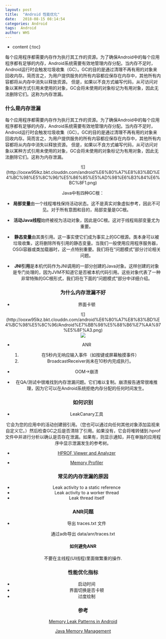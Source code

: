 ```yaml
---
layout: post
title:  "Android 性能优化"
date:   2018-08-15 08:14:54
categories: Android
tags:  Android
author: WHS
---
```


* content
{:toc}

每个应用程序都需要内存作为执行其工作的资源。为了确保Android中的每个应用程序都有足够的内存，Android系统需要有效地管理内存分配。当内存不足时，Android运行时会触发垃圾收集（GC）。GC的目的是通过清理不再有用的对象来回收内存。简而言之，为用户提供服务的所有内容都应保存在内存中，其他所有内容都将从内存中消失以释放资源。
但是，如果以不良方式编写代码，从可访问对象以某种方式引用未使用的对象，GC会将未使用的对象标记为有用对象，因此无法删除它们。这称为内存泄漏。
  






### 什么是内存泄漏  

每个应用程序都需要内存作为执行其工作的资源。为了确保Android中的每个应用程序都有足够的内存，Android系统需要有效地管理内存分配。当内存不足时，Android运行时会触发垃圾收集（GC）。GC的目的是通过清理不再有用的对象来回收内存。简而言之，为用户提供服务的所有内容都应保存在内存中，其他所有内容都将从内存中消失以释放资源。
但是，如果以不良方式编写代码，从可访问对象以某种方式引用未使用的对象，GC会将未使用的对象标记为有用对象，因此无法删除它们。这称为内存泄漏。


<div align=center>![](http://ooxw95lkz.bkt.clouddn.com/android%E6%80%A7%E8%83%BD%E4%BC%98%E5%8C%96/%E5%86%85%E5%AD%98%E6%B3%84%E6%BC%8F1.png)


Java中有四种GC根：
* **局部变量**由一个线程堆栈保持活动状态。这不是真实对象虚拟参考，因此不可见。对于所有意图和目的，局部变量是GC根。

* **活动Java线程**始终被视为活动对象，因此是GC根。这对于线程局部变量尤为重要。

* **静态变量**由其类引用。这一事实使它们成为事实上的GC根源。类本身可以被垃圾收集，这将删除所有引用的静态变量。当我们一般使用应用程序服务器，OSGi容器或类加载器时，这一点特别重要。我们将在“问题模式”部分讨论相关问题。

* **JNI引用**是本机代码作为JNI调用的一部分创建的Java对象。这样创建的对象是专门处理的，因为JVM不知道它是否被本机代码引用。这些对象代表了一种非常特殊的GC根形式，我们将在下面的“问题模式”部分中详细介绍。

### 为什么内存泄漏不好

* 界面卡顿

<div align=center>![](http://ooxw95lkz.bkt.clouddn.com/android%E6%80%A7%E8%83%BD%E4%BC%98%E5%8C%96/Android%E7%BB%98%E5%88%B6%E7%AA%97%E5%8F%A3.png)


<div style="align: center">
<img src="http://ooxw95lkz.bkt.clouddn.com/android%E6%80%A7%E8%83%BD%E4%BC%98%E5%8C%96/%E7%94%B1%E4%BA%8E%E9%A2%91%E7%B9%81GC%E5%AF%BC%E8%87%B4%E4%B8%A2%E5%A4%B1%E5%B8%A7.png"/>
</div>


* ANR
  
  1. 在5秒内无响应输入事件（如按键或屏幕触摸事件）
  2. BroadcastReceiver尚未在10秒内完成执行。

* OOM->崩溃

* 在QA/测试中很难找到内存泄漏问题。它们难以复制。崩溃报告通常很难推理，因为它可以在Android系统拒绝内存分配的任何时间发生。

### 如何识别

* LeakCanary工具

它会为您的应用中的活动创建弱引用。（您也可以通过向任何其他对象添加监视来自定义它。）然后检查GC之后是否清除了引用。如果没有，它会将堆转储到.hprof文件中并进行分析以确认是否存在泄漏。如果有，则显示通知，并在单独的应用程序中显示泄漏发生的参考树。

* [HPROF Viewer and Analyzer](https://developer.android.google.cn/studio/profile/am-hprof)

* [Memory Profiler](https://developer.android.google.cn/studio/profile/memory-profiler)


### 常见的内存泄漏的原因

* Leak activity to a static reference
* Leak activity to a worker thread
* Leak thread itself

### ANR问题

* 导出 traces.txt 文件

通过adb导出 data/anr/traces.txt


#### 如何避免ANR

不要在主线程(UI线程)里面做繁重的操作.


### 性能优化指标

* 启动时间
* 界面切换是否卡顿
* 过度绘制

### 参考

[Memory Leak Patterns in Android](https://android.jlelse.eu/memory-leak-patterns-in-android-4741a7fcb570)

[Java Memory Management](https://www.dynatrace.com/resources/ebooks/javabook/how-garbage-collection-works/)

